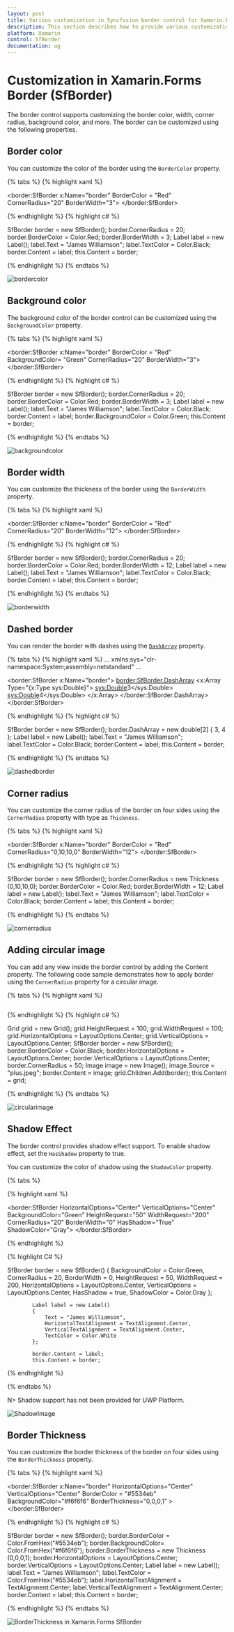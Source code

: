 ```yaml
---
layout: post
title: Various customization in Syncfusion border control for Xamarin.Forms
description: This section describes how to provide various customization to the Syncfusion Border control in Xamarin.Forms.
platform: Xamarin
control: SfBorder
documentation: ug
---
```


# Customization in Xamarin.Forms Border (SfBorder)

The border control supports customizing the border color, width, corner radius, background color, and more. The border can be customized using the following properties.

## Border color

You can customize the color of the border using the `BorderColor` property.

{% tabs %}
{% highlight xaml %}

<border:SfBorder x:Name="border" BorderColor = "Red"  CornerRadius="20" BorderWidth="3">
 <Label Text="James Williamson" 
 TextColor="Black"/>
</border:SfBorder>

{% endhighlight %}
{% highlight c# %}

SfBorder border = new SfBorder();
border.CornerRadius = 20;
border.BorderColor = Color.Red;
border.BorderWidth = 3;
Label label = new Label();
label.Text = "James Williamson";
label.TextColor = Color.Black;
border.Content = label;
this.Content = border;

{% endhighlight %}
{% endtabs %}

![bordercolor](images/Xamarin_Forms_BorderColor.png)

## Background color

The background color of the border control can be customized using the `BackgroundColor` property.

{% tabs %}
{% highlight xaml %}

<border:SfBorder x:Name="border" BorderColor = "Red" BackgroundColor= "Green" CornerRadius="20" BorderWidth="3">
 <Label Text="James Williamson" 
 TextColor="Black"/>
</border:SfBorder>

{% endhighlight %}
{% highlight c# %}

SfBorder border = new SfBorder();
border.CornerRadius = 20;
border.BorderColor = Color.Red;
border.BorderWidth = 3;
Label label = new Label();
label.Text = "James Williamson";
label.TextColor = Color.Black;
border.Content = label;
border.BackgroundColor = Color.Green;
this.Content = border;

{% endhighlight %}
{% endtabs %}

![backgroundcolor](images/Xamarin_Forms_BackgroundColor.png)

## Border width

You can customize the thickness of the border using the `BorderWidth` property.

{% tabs %}
{% highlight xaml %}

<border:SfBorder x:Name="border" BorderColor = "Red" CornerRadius="20" BorderWidth="12">
 <Label Text="James Williamson" 
 TextColor="Black"/>
</border:SfBorder>

{% endhighlight %}
{% highlight c# %}

SfBorder border = new SfBorder();
border.CornerRadius = 20;
border.BorderColor = Color.Red;
border.BorderWidth = 12;
Label label = new Label();
label.Text = "James Williamson";
label.TextColor = Color.Black;
border.Content = label;
this.Content = border;


{% endhighlight %}
{% endtabs %}

![borderwidth](images/Xamarin_Forms_BorderWidth.png)

## Dashed border

You can render the border with dashes using the [`DashArray`](https://help.syncfusion.com/cr/xamarin/Syncfusion.XForms.Border.SfBorder.html#Syncfusion_XForms_Border_SfBorder_DashArray) property.

{% tabs %}
{% highlight xaml %}
...
xmlns:sys="clr-namespace:System;assembly=netstandard"
...

<border:SfBorder x:Name="border">
    <border:SfBorder.DashArray>
        <x:Array Type="{x:Type sys:Double}">
            <sys:Double>3</sys:Double>
            <sys:Double>4</sys:Double>
        </x:Array>
    </border:SfBorder.DashArray>
    <Label Text="James Williamson" TextColor="Black" />
</border:SfBorder>

{% endhighlight %}
{% highlight c# %}

SfBorder border = new SfBorder();
border.DashArray = new double[2] { 3, 4 };
Label label = new Label();
label.Text = "James Williamson";
label.TextColor = Color.Black;
border.Content = label;
this.Content = border;


{% endhighlight %}
{% endtabs %}

![dashedborder](images/Xamarin_Forms_DashedBorder.png)

## Corner radius

You can customize the corner radius of the border on four sides using the `CornerRadius` property with type as `Thickness`.

{% tabs %}
{% highlight xaml %}

<border:SfBorder x:Name="border" BorderColor = "Red" CornerRadius="0,10,10,0" BorderWidth="12">
 <Label Text="James Williamson" 
 TextColor="Black"/>
</border:SfBorder>

{% endhighlight %}
{% highlight c# %}

SfBorder border = new SfBorder();
border.CornerRadius =  new Thickness (0,10,10,0);
border.BorderColor = Color.Red;
border.BorderWidth = 12;
Label label = new Label();
label.Text = "James Williamson";
label.TextColor = Color.Black;
border.Content = label;
this.Content = border;

{% endhighlight %}
{% endtabs %}

![cornerradius](images/Xamarin_Forms_CornerRadius.png)

## Adding circular image

You can add any view inside the border control by adding the Content property. The following code sample demonstrates how to apply border using the `CornerRadius` property for a circular image.

{% tabs %}
{% highlight xaml %}

<Grid HeightRequest="100" WidthRequest="100" HorizontalOptions="Center" VerticalOptions="Center">
    <border:SfBorder BorderColor="Black" HorizontalOptions="Center" VerticalOptions="Center" CornerRadius="50">
    <Image Source="plus.jpeg" />
    </border:SfBorder>
</Grid>

{% endhighlight %}
{% highlight c# %}

Grid grid = new Grid();
grid.HeightRequest = 100;
grid.WidthRequest = 100;
grid.HorizontalOptions = LayoutOptions.Center;
grid.VerticalOptions = LayoutOptions.Center;
SfBorder border = new SfBorder();
border.BorderColor = Color.Black;
border.HorizontalOptions = LayoutOptions.Center;
border.VerticalOptions = LayoutOptions.Center;
border.CornerRadius = 50;
Image image = new Image();
image.Source = "plus.jpeg";
border.Content = image;
grid.Children.Add(border);
this.Content = grid;

{% endhighlight %}
{% endtabs %}

![circularimage](images/Xamarin_Forms_CircularImage.png)

## Shadow Effect

The border control provides shadow effect support. To enable shadow effect, set the `HasShadow` property to true.

You can customize the color of shadow using the `ShadowColor` property. 

{% tabs %}

{% highlight xaml %}

  <border:SfBorder 
                HorizontalOptions="Center" 
                VerticalOptions="Center"
                BackgroundColor="Green"
                HeightRequest="50"
                WidthRequest="200" 
                CornerRadius="20" 
                BorderWidth="0" 
                HasShadow="True"
                ShadowColor="Gray">
            <Label 
                    Text="James Williamson" 
                    HorizontalTextAlignment="Center" 
                    VerticalTextAlignment="Center" 
                    TextColor="White"/>
        </border:SfBorder>
	
{% endhighlight %}

{% highlight C# %}

SfBorder border = new SfBorder()
            {
                BackgroundColor = Color.Green,
                CornerRadius = 20,
                BorderWidth = 0,
                HeightRequest = 50,
                WidthRequest = 200,
                HorizontalOptions = LayoutOptions.Center,
                VerticalOptions = LayoutOptions.Center,
                HasShadow = true,
                ShadowColor = Color.Gray
            };

            Label label = new Label()
            {
                Text = "James Williamson",
                HorizontalTextAlignment = TextAlignment.Center,
                VerticalTextAlignment = TextAlignment.Center,
                TextColor = Color.White
            };

            border.Content = label;
            this.Content = border;

{% endhighlight %}

{% endtabs %}

N> Shadow support has not been provided for UWP Platform.

![ShadowImage](images/Xamarin_Forms_Shadow.png)

## Border Thickness

You can customize the border thickness of the border on four sides using the `BorderThickness` property.

{% tabs %}
{% highlight xaml %}

<border:SfBorder x:Name="border" HorizontalOptions="Center" 
 VerticalOptions="Center" BorderColor = "#5534eb" BackgroundColor="#f6f6f6"
 BorderThickness="0,0,0,1" >
 <Label Text="James Williamson" TextColor="#5534eb" HorizontalTextAlignment="Center" VerticalTextAlignment="Center" />
</border:SfBorder>

{% endhighlight %}
{% highlight c# %}

SfBorder border = new SfBorder();
border.BorderColor = Color.FromHex("#5534eb");
border.BackgroundColor= Color.FromHex("#f6f6f6");
border.BorderThickness =  new Thickness (0,0,0,1);
border.HorizontalOptions = LayoutOptions.Center;
border.VerticalOptions = LayoutOptions.Center;
Label label = new Label();
label.Text = "James Williamson";
label.TextColor = Color.FromHex("#5534eb");
label.HorizontalTextAlignment = TextAlignment.Center;
label.VerticalTextAlignment = TextAlignment.Center;
border.Content = label;
this.Content = border;

{% endhighlight %}
{% endtabs %}

![BorderThickness in Xamarin.Forms SfBorder](images/Xamarin_Forms_BorderThickness.png)